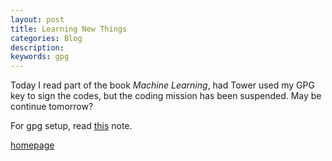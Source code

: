 ```yaml
---
layout: post
title: Learning New Things
categories: Blog
description: 
keywords: gpg
---
```


Today I read part of the book *Machine Learning*, had Tower used my GPG key to sign the codes, but the coding mission has been suspended. May be continue tomorrow?

For gpg setup, read [this](/2018/11/12/gpg/) note.

[homepage](/)
